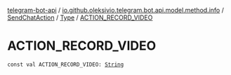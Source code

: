 [telegram-bot-api](../../../index.md) / [io.github.oleksivio.telegram.bot.api.model.method.info](../../index.md) / [SendChatAction](../index.md) / [Type](index.md) / [ACTION_RECORD_VIDEO](./-a-c-t-i-o-n_-r-e-c-o-r-d_-v-i-d-e-o.md)

# ACTION_RECORD_VIDEO

`const val ACTION_RECORD_VIDEO: `[`String`](https://kotlinlang.org/api/latest/jvm/stdlib/kotlin/-string/index.html)